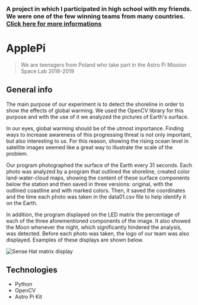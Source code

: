 ### A project in which I participated in high school with my friends. We were one of the few winning teams from many countries. [Click here for more informations](https://www.esa.int/Education/AstroPI/European_Astro_Pi_Challenge_Mission_Space_Lab_winners2)

# ApplePi
> We are teenagers from Poland who take part in the Astro Pi Mission Space Lab 2018-2019

## General info
The main purpose of our experiment is to detect the shoreline in order to show the effects of global warming. We used the OpenCV library for this purpose and with the use of it we analyzed the pictures of Earth's surface. 

In our eyes, global warming should be of the utmost importance. Finding ways to increase awareness of this progressing threat is not only important, but also interesting to us. 
For this reason, showing the rising ocean level in satellite images seemed like a great way to illustrate the scale of the problem. 

Our program photographed the surface of the Earth every 31 seconds. Each photo was analyzed by a program that outlined the shoreline, created color land-water-cloud maps, showing the content of these surface components below the station and then saved in three versions: original, with the outlined coastline and with marked colors. Then, it saved the coordinates and the time each photo was taken in the data01.csv file to help identify it on the Earth.

In addition, the program displayed on the LED matrix the percentage of each of the three aforementioned components of the image. It also showed the Moon whenever the night, which significantly hindered the analysis, was detected. Before each photo was taken, the logo of our team was also displayed. Examples of these displays are shown below.

![Sense Hat matrix display](./report/matrix.jpg)

## Technologies
* Python
* OpenCV
* Astro Pi Kit 
